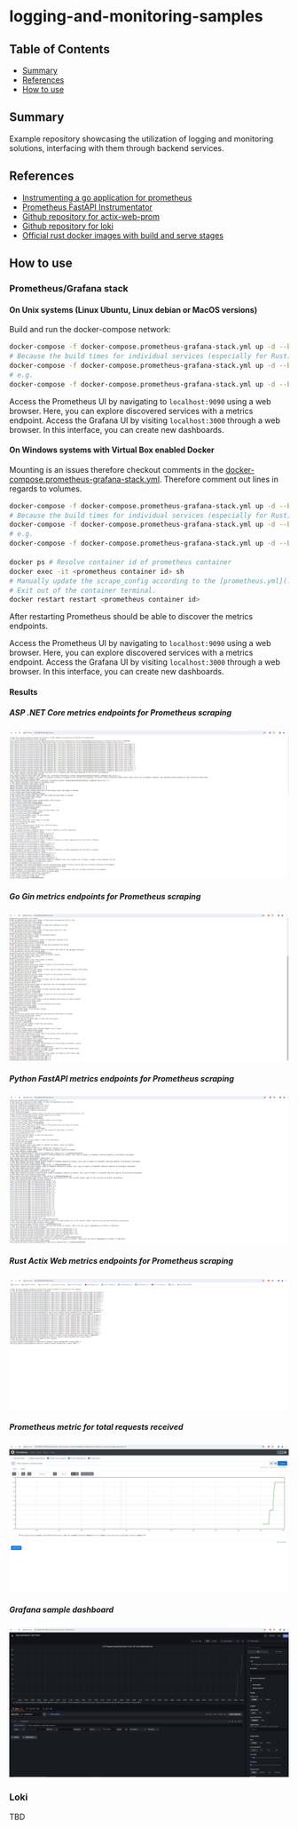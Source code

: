 # logging-and-monitoring-samples

## Table of Contents

- [Summary](#summary)
- [References](#references)
- [How to use](#how-to-use)

## Summary

Example repository showcasing the utilization of logging and monitoring solutions, interfacing with them through backend services.

## References

- [Instrumenting a go application for prometheus](https://prometheus.io/docs/guides/go-application/)
- [Prometheus FastAPI Instrumentator](https://pypi.org/project/prometheus-fastapi-instrumentator/)
- [Github repository for actix-web-prom](https://github.com/nlopes/actix-web-prom)
- [Github repository for loki](https://github.com/grafana/loki)
- [Official rust docker images with build and serve stages](https://hub.docker.com/_/rust/)

## How to use

### Prometheus/Grafana stack

#### On Unix systems (Linux Ubuntu, Linux debian or MacOS versions)

Build and run the docker-compose network:

```sh
docker-compose -f docker-compose.prometheus-grafana-stack.yml up -d --build # or `docker compose up -d --build`
# Because the build times for individual services (especially for Rust) are relatively lengthy, you may also opt to build and execute specific services.
docker-compose -f docker-compose.prometheus-grafana-stack.yml up -d --build <service 1> <service 2> <service N>
# e.g. 
docker-compose -f docker-compose.prometheus-grafana-stack.yml up -d --build python-hello-world-service grafana prometheus
```

Access the Prometheus UI by navigating to `localhost:9090` using a web browser. Here, you can explore discovered services with a metrics endpoint.
Access the Grafana UI by visiting `localhost:3000` through a web browser. In this interface, you can create new dashboards.

#### On Windows systems with Virtual Box enabled Docker

Mounting is an issues therefore checkout comments in the [docker-compose.prometheus-grafana-stack.yml](./docker-compose.prometheus-grafana-stack.yml). Therefore comment out lines in regards to volumes.

```sh
docker-compose -f docker-compose.prometheus-grafana-stack.yml up -d --build 
# Because the build times for individual services (especially for Rust) are relatively lengthy, you may also opt to build and execute specific services.
docker-compose -f docker-compose.prometheus-grafana-stack.yml up -d --build <service 1> <service 2> <service N>
# e.g. 
docker-compose -f docker-compose.prometheus-grafana-stack.yml up -d --build python-hello-world-service grafana prometheus

docker ps # Resolve container id of prometheus container
docker exec -it <prometheus container id> sh
# Manually update the scrape_config according to the [prometheus.yml](./prometheus/prometheus.yml) with `vi` cli tool in /etc/prometheus/prometheus.yml
# Exit out of the container terminal. 
docker restart restart <prometheus container id>
```

After restarting Prometheus should be able to discover the metrics endpoints. 

Access the Prometheus UI by navigating to `localhost:9090` using a web browser. Here, you can explore discovered services with a metrics endpoint.
Access the Grafana UI by visiting `localhost:3000` through a web browser. In this interface, you can create new dashboards.

#### Results

##### ASP .NET Core metrics endpoints for Prometheus scraping

![ASP .NET Core metrics endpoints for Prometheus scraping](./images/csharp-metrics-endpoint.PNG)

##### Go Gin metrics endpoints for Prometheus scraping

![ASP .NET Core metrics endpoints for Prometheus scraping](./images/go-metrics-endpoint.PNG)

##### Python FastAPI metrics endpoints for Prometheus scraping

![Python FastAPI metrics endpoints for Prometheus scraping](./images/python-metrics-endpoint.PNG)

##### Rust Actix Web metrics endpoints for Prometheus scraping

![Rust Actix Web metrics endpoints for Prometheus scraping](./images/rust-metrics-endpoint.PNG)

##### Prometheus metric for total requests received

![Prometheus metric for total requests received](./images/prometheus-metric-http_requests_received_total.PNG)

##### Grafana sample dashboard

![Grafana sample dashboard](./images/grafana-sample-dashboard.PNG)

### Loki

TBD